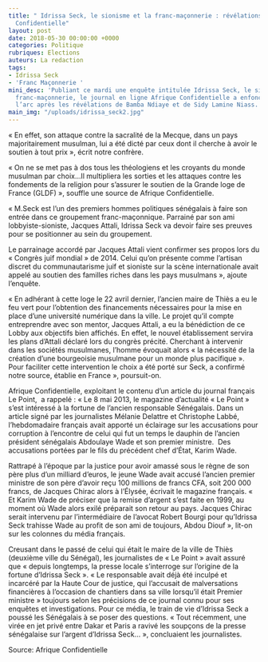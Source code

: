 ```yaml
---
title: " Idrissa Seck, le sionisme et la franc-maçonnerie : révélations de Afrique
  Confidentielle"
layout: post
date: 2018-05-30 00:00:00 +0000
categories: Politique
rubriques: Elections
auteurs: La redaction
tags:
- Idrissa Seck
- 'Franc Maçonnerie '
mini_desc: 'Publiant ce mardi une enquête intitulée Idrissa Seck, le sionisme et la
  franc-maçonnerie, le journal en ligne Afrique Confidentielle a enfoncé un coin dans
  l’arc après les révélations de Bamba Ndiaye et de Sidy Lamine Niass. '
main_img: "/uploads/idrissa_seck2.jpg"
---
```

« En effet, son attaque contre la sacralité de la Mecque, dans un pays majoritairement musulman, lui a été dicté par ceux dont il cherche à avoir le soutien à tout prix », écrit notre confrère.   
  
« On ne se met pas à dos tous les théologiens et les croyants du monde musulman par choix…Il multipliera les sorties et les attaques contre les fondements de la religion pour s’assurer le soutien de la Grande loge de France (GLDF) », souffle une source de Afrique Confidentielle.   
  
« M.Seck est l’un des premiers hommes politiques sénégalais à faire son entrée dans ce groupement franc-maçonnique. Parrainé par son ami lobbyiste-sioniste, Jacques Attali, Idrissa Seck va devoir faire ses preuves pour se positionner au sein du groupement.   
  
Le parrainage accordé par Jacques Attali vient confirmer ses propos lors du « Congrès juif mondial » de 2014. Celui qu’on présente comme l’artisan discret du communautarisme juif et sioniste sur la scène internationale avait appelé au soutien des familles riches dans les pays musulmans », ajoute l’enquête.   
  
« En adhérant à cette loge le 22 avril dernier, l’ancien maire de Thiès a eu le feu vert pour l’obtention des financements nécessaires pour la mise en place d’une université numérique dans la ville. Le projet qu’il compte entreprendre avec son mentor, Jacques Attali, a eu la bénédiction de ce Lobby aux objectifs bien affichés. En effet, le nouvel établissement servira les plans d’Attali déclaré lors du congrès précité. Cherchant à intervenir dans les sociétés musulmanes, l’homme évoquait alors « la nécessité de la création d’une bourgeoisie musulmane pour un monde plus pacifique ». Pour faciliter cette intervention le choix a été porté sur Seck, a confirmé notre source, établie en France », poursuit-on.   
  
Afrique Confidentielle, exploitant le contenu d’un article du journal français Le Point,  a rappelé : « Le 8 mai 2013, le magazine d’actualité « Le Point » s’est intéressé à la fortune de l’ancien responsable Sénégalais. Dans un article signé par les journalistes Mélanie Delattre et Christophe Labbé, l’hebdomadaire français avait apporté un éclairage sur les accusations pour corruption à l’encontre de celui qui fut un temps le dauphin de l’ancien président sénégalais Abdoulaye Wade et son premier ministre.  Des accusations portées par le fils du précédent chef d’État, Karim Wade.   
  
Rattrapé à l’époque par la justice pour avoir amassé sous le règne de son père plus d’un milliard d’euros, le jeune Wade avait accusé l’ancien premier ministre de son père d’avoir reçu 100 millions de francs CFA, soit 200 000 francs, de Jacques Chirac alors à l’Élysée, écrivait le magazine français. « Et Karim Wade de préciser que la remise d’argent s’est faite en 1999, au moment où Wade alors exilé préparait son retour au pays. Jacques Chirac serait intervenu par l’intermédiaire de l’avocat Robert Bourgi pour qu’Idrissa Seck trahisse Wade au profit de son ami de toujours, Abdou Diouf », lit-on sur les colonnes du média français.   
  
Creusant dans le passé de celui qui était le maire de la ville de Thiès (deuxième ville du Sénégal), les journalistes de « Le Point » avait assuré que « depuis longtemps, la presse locale s’interroge sur l’origine de la fortune d’Idrissa Seck ». « Le responsable avait déjà été inculpé et incarcéré par la Haute Cour de justice, qui l’accusait de malversations financières à l’occasion de chantiers dans sa ville lorsqu’il était Premier ministre » toujours selon les précisions de ce journal connu pour ses enquêtes et investigations. Pour ce média, le train de vie d’Idrissa Seck a poussé les Sénégalais à se poser des questions. « Tout récemment, une virée en jet privé entre Dakar et Paris a ravivé les soupçons de la presse sénégalaise sur l’argent d’Idrissa Seck… », concluaient les journalistes.

Source: Afrique Confidentielle